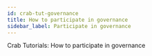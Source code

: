 ```yaml
---
id: crab-tut-governance
title: How to participate in governance
sidebar_label: Participate in governance
---
```


Crab Tutorials: How to participate in governance